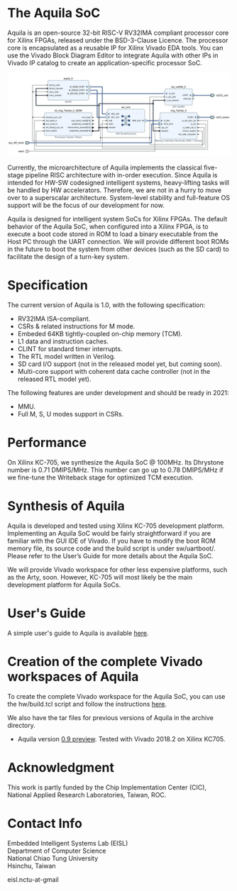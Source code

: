 # The Aquila SoC
Aquila is an open-source 32-bit RISC-V RV32IMA compliant processor core for Xilinx FPGAs, released under the BSD-3-Clause Licence. The processor core is encapsulated as a reusable IP for Xilinx Vivado EDA tools. You can use the Vivado Block Diagram Editor to integrate Aquila with other IPs in Vivado IP catalog to create an application-specific processor SoC.

![](docs/aquila_soc.jpg)

Currently, the microarchitecture of Aquila implements the classical five-stage pipeline RISC architecture with in-order execution. Since Aquila is intended for HW-SW codesigned intelligent systems, heavy-lifting tasks will be handled by HW accelerators. Therefore, we are not in a hurry to move over to a superscalar architecture. System-level stability and full-feature OS support will be the focus of our development for now.

Aquila is designed for intelligent system SoCs for Xilinx FPGAs. The default behavior of the Aquila SoC, when configured into a Xilinx FPGA, is to execute a boot code stored in ROM to load a binary executable from the Host PC through the UART connection. We will provide different boot ROMs in the future to boot the system from other devices (such as the SD card) to facilitate the design of a turn-key system.

# Specification
The current version of Aquila is 1.0, with the following specification:

- RV32IMA ISA-compliant.
- CSRs & related instructions for M mode.
- Embeded 64KB tightly-coupled on-chip memory (TCM).
- L1 data and instruction caches.
- CLINT for standard timer interrupts.
- The RTL model written in Verilog.
- SD card I/O support (not in the released model yet, but coming soon).
- Multi-core support with coherent data cache controller (not in the released RTL model yet).

The following features are under development and should be ready in 2021:

- MMU.
- Full M, S, U modes support in CSRs.

# Performance
On Xilinx KC-705, we synthesize the Aquila SoC @ 100MHz. Its Dhrystone number is 0.71 DMIPS/MHz. This number can go up to 0.78 DMIPS/MHz if we fine-tune the Writeback stage for optimized TCM execution.

# Synthesis of Aquila
Aquila is developed and tested using Xilinx KC-705 development platform. Implementing an Aquila SoC would be fairly straightforward if you are familiar with the GUI IDE of Vivado. If you have to modify the boot ROM memory file, its source code and the build script is under sw/uartboot/. Please refer to the User’s Guide for more details about the Aquila SoC.

We will provide Vivado workspace for other less expensive platforms, such as the Arty, soon. However, KC-705 will most likely be the main development platform for Aquila SoCs.

# User's Guide
A simple user's guide to Aquila is available [here](docs/aquila_manual.pdf).

# Creation of the complete Vivado workspaces of Aquila
To create the complete Vivado workspace for the Aquila SoC, you can use the hw/build.tcl script and follow the instructions [here](hw/readme.md).

We also have the tar files for previous versions of Aquila in the archive directory.
- Aquila version [0.9 preview](archive/aquila_soc_0.9_preview.tgz). Tested with Vivado 2018.2 on Xilinx KC705.

# Acknowledgment
This work is partly funded by the Chip Implementation Center (CIC), National Applied Research Laboratories, Taiwan, ROC.

# Contact Info
Embedded Intelligent Systems Lab (EISL)  
Department of Computer Science  
National Chiao Tung University  
Hsinchu, Taiwan

eisl.nctu-at-gmail
